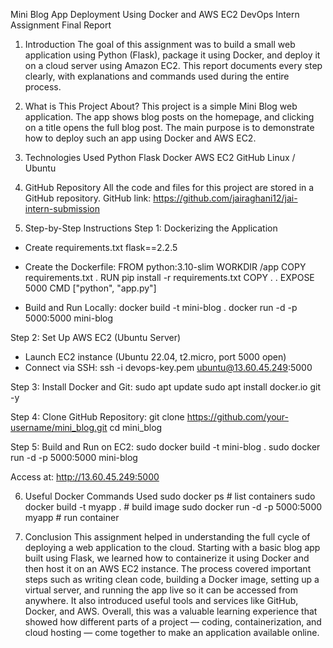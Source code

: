 Mini Blog App Deployment Using Docker and AWS EC2
DevOps Intern Assignment Final Report

1. Introduction
The goal of this assignment was to build a small web application using Python (Flask), package it using Docker, and deploy it on a cloud server using Amazon EC2. This report documents every step clearly, with explanations and commands used during the entire process.

2. What is This Project About?
This project is a simple Mini Blog web application. The app shows blog posts on the homepage, and clicking on a title opens the full blog post. The main purpose is to demonstrate how to deploy such an app using Docker and AWS EC2.

3. Technologies Used
Python
Flask
Docker
AWS EC2
GitHub
Linux / Ubuntu

4. GitHub Repository
All the code and files for this project are stored in a GitHub repository.
GitHub link: https://github.com/jairaghani12/jai-intern-submission


5. Step-by-Step Instructions
Step 1: Dockerizing the Application
 - Create requirements.txt
   flask==2.2.5

 - Create the Dockerfile:
   FROM python:3.10-slim
   WORKDIR /app
   COPY requirements.txt .
   RUN pip install -r requirements.txt
   COPY . .
   EXPOSE 5000
   CMD ["python", "app.py"]
 
- Build and Run Locally:
   docker build -t mini-blog .
   docker run -d -p 5000:5000 mini-blog

Step 2: Set Up AWS EC2 (Ubuntu Server)
 - Launch EC2 instance (Ubuntu 22.04, t2.micro, port 5000 open)
 - Connect via SSH:
     ssh -i devops-key.pem ubuntu@13.60.45.249:5000


Step 3: Install Docker and Git:
   sudo apt update
   sudo apt install docker.io git -y

Step 4: Clone GitHub Repository:
   git clone https://github.com/your-username/mini_blog.git
   cd mini_blog

Step 5: Build and Run on EC2:
   sudo docker build -t mini-blog .
   sudo docker run -d -p 5000:5000 mini-blog

Access at: http://13.60.45.249:5000

6. Useful Docker Commands Used
sudo docker ps  # list containers
sudo docker build -t myapp .  # build image
sudo docker run -d -p 5000:5000 myapp  # run container

7. Conclusion
This assignment helped in understanding the full cycle of deploying a web application to the cloud. Starting with a basic blog app built using Flask, we learned how to containerize it using Docker and then host it on an AWS EC2 instance. The process covered important steps such as writing clean code, building a Docker image, setting up a virtual server, and running the app live so it can be accessed from anywhere. It also introduced useful tools and services like GitHub, Docker, and AWS.
Overall, this was a valuable learning experience that showed how different parts of a project — coding, containerization, and cloud hosting — come together to make an application available online.


